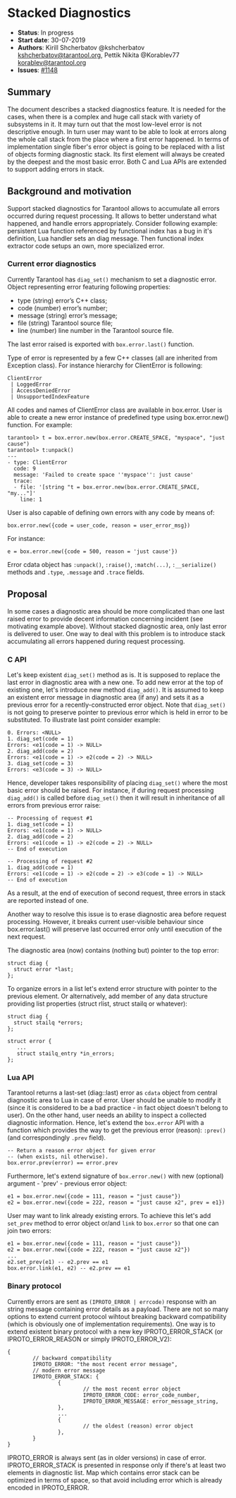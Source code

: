 # Stacked Diagnostics

* **Status**: In progress
* **Start date**: 30-07-2019
* **Authors**: Kirill Shcherbatov @kshcherbatov kshcherbatov@tarantool.org,
               Pettik Nikita @Korablev77 korablev@tarantool.org
* **Issues**: [#1148](https://github.com/tarantool/<repository\>/issues/1148)


## Summary

The document describes a stacked diagnostics feature. It is needed for the cases,
when there is a complex and huge call stack with variety of subsystems in it.
It may turn out that the most low-level error is not descriptive enough. In turn
user may want to be able to look at errors along the whole call stack from the
place where a first error happened. In terms of implementation single fiber's
error object is going to be replaced with a list of objects forming diagnostic
stack. Its first element will always be created by the deepest and the most
basic error. Both C and Lua APIs are extended to support adding errors in stack.

## Background and motivation

Support stacked diagnostics for Tarantool allows to accumulate all errors
occurred during request processing. It allows to better understand what
happened, and handle errors appropriately. Consider following example:
persistent Lua function referenced by functional index has a bug in it's
definition, Lua handler sets an diag message. Then functional index extractor
code setups an own, more specialized error.

### Current error diagnostics

Currently Tarantool has `diag_set()` mechanism to set a diagnostic error.
Object representing error featuring following properties:
 - type (string) error’s C++ class;
 - code (number) error’s number;
 - message (string) error’s message;
 - file (string) Tarantool source file;
 - line (number) line number in the Tarantool source file.

The last error raised is exported with `box.error.last()` function.

Type of error is represented by a few C++ classes (all are inherited from
Exception class). For instance hierarchy for ClientError is following:
```
ClientError
 | LoggedError
 | AccessDeniedError
 | UnsupportedIndexFeature
```

All codes and names of ClientError class are available in box.error.
User is able to create a new error instance of predefined type using
box.error.new() function. For example:
```
tarantool> t = box.error.new(box.error.CREATE_SPACE, "myspace", "just cause")
tarantool> t:unpack()
---
- type: ClientError
  code: 9
  message: 'Failed to create space ''myspace'': just cause'
  trace:
  - file: '[string "t = box.error.new(box.error.CREATE_SPACE, "my..."]'
    line: 1
```

User is also capable of defining own errors with any code  by means of:
```
box.error.new({code = user_code, reason = user_error_msg})
```
For instance:
```
e = box.error.new({code = 500, reason = 'just cause'})
```

Error cdata object has `:unpack()`, `:raise()`, `:match(...)`, `:__serialize()`
methods and `.type`, `.message` and `.trace` fields.

## Proposal

In some cases a diagnostic area should be more complicated than
one last raised error to provide decent information concerning incident (see
motivating example above). Without stacked diagnostic area, only last error is
delivered to user. One way to deal with this problem is to introduce stack
accumulating all errors happened during request processing.

### C API

Let's keep existent `diag_set()` method as is. It is supposed to replace the
last error in diagnostic area with a new one. To add new error at the top of
existing one, let's introduce new method `diag_add()`. It is assumed to keep
an existent error message in diagnostic area (if any) and sets it as a previous
error for a recently-constructed error object. Note that `diag_set()` is not
going to preserve pointer to previous error which is held in error to be
substituted. To illustrate last point consider example:

```
0. Errors: <NULL>
1. diag_set(code = 1)
Errors: <e1(code = 1) -> NULL>
2. diag_add(code = 2)
Errors: <e1(code = 1) -> e2(code = 2) -> NULL>
3. diag_set(code = 3)
Errors: <e3(code = 3) -> NULL>
```

Hence, developer takes responsibility of placing `diag_set()` where the most
basic error should be raised. For instance, if during request processing
`diag_add()` is called before `diag_set()` then it will result in inheritance
of all errors from previous error raise:

```
-- Processing of request #1
1. diag_set(code = 1)
Errors: <e1(code = 1) -> NULL>
2. diag_add(code = 2)
Errors: <e1(code = 1) -> e2(code = 2) -> NULL>
-- End of execution

-- Processing of request #2
1. diag_add(code = 1)
Errors: <e1(code = 1) -> e2(code = 2) -> e3(code = 1) -> NULL>
-- End of execution
```

As a result, at the end of execution of second request, three errors in
stack are reported instead of one.

Another way to resolve this issue is to erase diagnostic area before
request processing. However, it breaks current user-visible behaviour
since box.error.last() will preserve last occurred error only until execution
of the next request.

The diagnostic area (now) contains (nothing but) pointer to the top error:
```
struct diag {
  struct error *last;
};

```

To organize errors in a list let's extend error structure with pointer to
the previous element. Or alternatively, add member of any data structure
providing list properties (struct rlist, struct stailq or whatever):
```
struct diag {
  struct stailq *errors;
};

struct error {
   ...
   struct stailq_entry *in_errors;
};
```


### Lua API

Tarantool returns a last-set (diag::last) error as `cdata` object from central
diagnostic area to Lua in case of error. User should be unable to modify it
(since it is considered to be a bad practice - in fact object doesn't belong
to user). On the other hand, user needs an ability to inspect a collected
diagnostic information. Hence, let's extend the `box.error` API with a function
which provides the way to get the previous error (reason): `:prev()` (and
correspondingly `.prev` field).

```
-- Return a reason error object for given error
-- (when exists, nil otherwise).
box.error.prev(error) == error.prev
```

Furthermore, let's extend signature of `box.error.new()` with new (optional)
argument - 'prev' - previous error object:

```
e1 = box.error.new({code = 111, reason = "just cause"})
e2 = box.error.new({code = 222, reason = "just cause x2", prev = e1})
```

User may want to link already existing errors. To achieve this let's add
`set_prev` method to error object or/and `link` to `box.error` so that one can
join two errors:
```
e1 = box.error.new({code = 111, reason = "just cause"})
e2 = box.error.new({code = 222, reason = "just cause x2"})
...
e2.set_prev(e1) -- e2.prev == e1
box.error.link(e1, e2) -- e2.prev == e1
```
### Binary protocol

Currently errors are sent as `(IPROTO_ERROR | errcode)` response with an
string message containing error details as a payload. There are not so many
options to extend current protocol wihtout breaking backward compatibility
(which is obviously one of implementation requirements). One way is to extend
existent binary protocol with a new key IPROTO_ERROR_STACK (or
IPROTO_ERROR_REASON or simply IPROTO_ERROR_V2):
```
{
        // backward compatibility
        IPROTO_ERROR: "the most recent error message",
        // modern error message
        IPROTO_ERROR_STACK: {
                {
                        // the most recent error object
                        IPROTO_ERROR_CODE: error_code_number,
                        IPROTO_ERROR_MESSAGE: error_message_string,
                },
                ...
                {
                        // the oldest (reason) error object
                },
        }
}
```

IPROTO_ERROR is always sent (as in older versions) in case of error.
IPROTO_ERROR_STACK is presented in response only if there's at least two
elements in diagnostic list. Map which contains error stack can be optimized
in terms of space, so that avoid including error which is already encoded
in IPROTO_ERROR.
